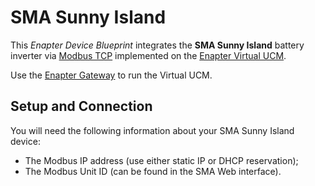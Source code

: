 # SMA Sunny Island

This _Enapter Device Blueprint_ integrates the **SMA Sunny Island** battery inverter via [Modbus TCP](https://developers.enapter.com/docs/reference/vucm/modbustcp) implemented on the [Enapter Virtual UCM](https://handbook.enapter.com/software/software.html#%F0%9F%92%8E-virtual-ucm).

Use the [Enapter Gateway](https://handbook.enapter.com/software/gateway/2.0.0/setup/) to run the Virtual UCM.

## Setup and Connection

You will need the following information about your SMA Sunny Island device:

- The Modbus IP address (use either static IP or DHCP reservation);
- The Modbus Unit ID (can be found in the SMA Web interface).
